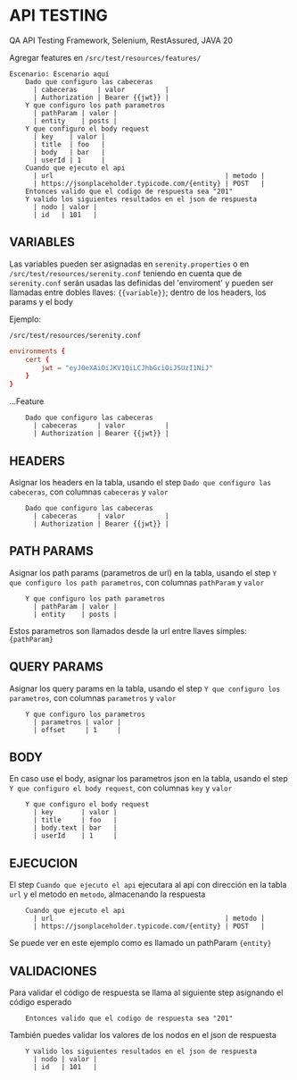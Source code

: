 # API TESTING
 QA API Testing Framework, Selenium, RestAssured, JAVA 20

Agregar features en `/src/test/resources/features/`

```gherkin
Escenario: Escenario aquí
    Dado que configuro las cabeceras
      | cabeceras     | valor          |
      | Authorization | Bearer {{jwt}} |
    Y que configuro los path parametros
      | pathParam | valor |
      | entity    | posts |
    Y que configuro el body request
      | key    | valor |
      | title  | foo   |
      | body   | bar   |
      | userId | 1     |
    Cuando que ejecuto el api
      | url                                           | metodo |
      | https://jsonplaceholder.typicode.com/{entity} | POST   |
    Entonces valido que el codigo de respuesta sea "201"
    Y valido los siguientes resultados en el json de respuesta
      | nodo | valor |
      | id   | 101   |
```
## VARIABLES
Las variables pueden ser asignadas en `serenity.properties` o en `/src/test/resources/serenity.conf` teniendo en cuenta que de `serenity.conf`
serán usadas las definidas del 'enviroment' y pueden ser llamadas entre dobles llaves: `{{variable}}`; dentro de los headers, los params y el body

Ejemplo:

`/src/test/resources/serenity.conf`
```conf
environments {
    cert {
        jwt = "eyJ0eXAiOiJKV1QiLCJhbGciOiJSUzI1NiJ"
    }
}
```
...Feature
```gherkin
    Dado que configuro las cabeceras
      | cabeceras     | valor          |
      | Authorization | Bearer {{jwt}} |
```
## HEADERS
Asignar los headers en la tabla, usando el step `Dado que configuro las cabeceras`, con columnas `cabeceras` y `valor`
```gherkin
    Dado que configuro las cabeceras
      | cabeceras     | valor          |
      | Authorization | Bearer {{jwt}} |
```
## PATH PARAMS
Asignar los path params (parametros de url) en la tabla, usando el step `Y que configuro los path parametros`, con columnas `pathParam` y `valor`
```gherkin
    Y que configuro los path parametros
      | pathParam | valor |
      | entity    | posts |
```
Estos parametros son llamados desde la url entre llaves simples: `{pathParam}`
## QUERY PARAMS
Asignar los query params en la tabla, usando el step `Y que configuro los parametros`, con columnas `parametros` y `valor`
```gherkin
    Y que configuro los parametros
      | parametros | valor |
      | offset     | 1     |
```
## BODY
En caso use el body, asignar los parametros json en la tabla, usando el step `Y que configuro el body request`, con columnas `key` y `valor`
```gherkin
    Y que configuro el body request
      | key       | valor |
      | title     | foo   |
      | body.text | bar   |
      | userId    | 1     |
```
## EJECUCION
El step `Cuando que ejecuto el api` ejecutara al api con dirección en la tabla `url` y el metodo en `metodo`, almacenando la respuesta
```gherkin
    Cuando que ejecuto el api
      | url                                           | metodo |
      | https://jsonplaceholder.typicode.com/{entity} | POST   |
```
Se puede ver en este ejemplo como es llamado un pathParam `{entity}`
## VALIDACIONES
Para validar el código de respuesta se llama al siguiente step asignando el código esperado
```gherkin
    Entonces valido que el codigo de respuesta sea "201"
```
También puedes validar los valores de los nodos en el json de respuesta
```gherkin
    Y valido los siguientes resultados en el json de respuesta
      | nodo | valor |
      | id   | 101   |
```
